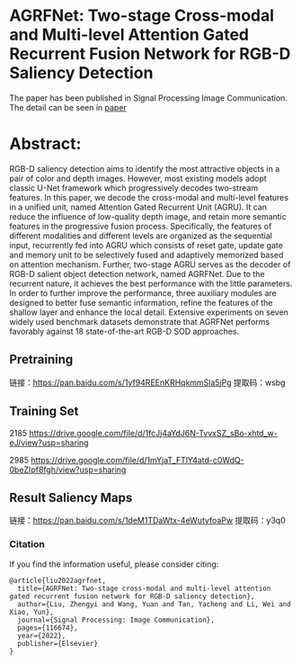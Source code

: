 # AGRFNet: Two-stage Cross-modal and Multi-level Attention Gated Recurrent Fusion Network for RGB-D Saliency Detection
The paper has been published in Signal Processing Image Communication.
The detail can be seen in [paper](https://github.com/liuzywen/AGRFNet/blob/main/AGRFNet.pdf)


# Abstract: 
RGB-D saliency detection aims to identify the most attractive objects in a pair of color and depth images. However, most existing models adopt classic U-Net framework which progressively decodes two-stream features. In this paper, we decode the cross-modal and multi-level features in a unified unit, named Attention
Gated Recurrent Unit (AGRU). It can reduce the influence of low-quality depth image, and retain more semantic features in the progressive fusion process. Specifically, the features of different modalities and different levels are organized as the sequential input, recurrently fed into AGRU which consists of reset gate, update gate and memory unit to be selectively fused and adaptively memorized based on attention mechanism. Further, two-stage AGRU serves as the decoder of RGB-D salient object detection network, named AGRFNet. Due to the recurrent nature, it achieves the best performance with the little parameters. In order to further improve the performance, three auxiliary modules are designed to better fuse semantic information, refine the features of the shallow layer and enhance the local detail. Extensive experiments on seven widely used benchmark datasets demonstrate that AGRFNet performs favorably against 18 state-of-the-art RGB-D SOD approaches.

## Pretraining 

链接：https://pan.baidu.com/s/1yf94REEnKRHqkmmSla5jPg 
提取码：wsbg 




## Training Set
2185
https://drive.google.com/file/d/1fcJj4aYdJ6N-TvvxSZ_sBo-xhtd_w-eJ/view?usp=sharing


2985
https://drive.google.com/file/d/1mYjaT_FTlY4atd-c0WdQ-0beZIpf8fgh/view?usp=sharing

##  Result Saliency Maps
链接：https://pan.baidu.com/s/1deM1TDaWtx-4eWutyfoaPw 
提取码：y3q0 





### Citation

If you find the information useful, please consider citing:

```
@article{liu2022agrfnet,
  title={AGRFNet: Two-stage cross-modal and multi-level attention gated recurrent fusion network for RGB-D saliency detection},
  author={Liu, Zhengyi and Wang, Yuan and Tan, Yacheng and Li, Wei and Xiao, Yun},
  journal={Signal Processing: Image Communication},
  pages={116674},
  year={2022},
  publisher={Elsevier}
}
```
